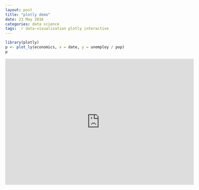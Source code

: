 ```yaml
---
layout: post
title: "plotly demo"
date: 23 May 2016
categories: data science
tags:  r data-visualization plotly interactive
---
```




```r
library(plotly)
p <- plot_ly(economics, x = date, y = unemploy / pop)
p
```
<p align="center">
<iframe width="600" height="400" frameborder="0" scrolling="no" src="https://plot.ly/~drawar/3.embed"></iframe>
</p>
